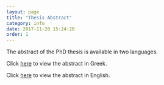 ```yaml
---
layout: page
title: "Thesis Abstract"
category: info
date: 2017-11-20 15:24:20
order: 1
---
```


The abstract of the PhD thesis is available in two languages.

Click
<a target="_blank" href="{{ site.baseurl }}/data/abstract_greek.txt">here</a>
to view the abstract in Greek.

Click
<a target="_blank" href="{{ site.baseurl }}/data/abstract_english.txt">here</a>
to view the abstract in English.

